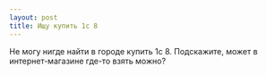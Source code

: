 ```yaml
---
layout: post 
title: Ищу купить 1с 8 
--- 
```

Не могу нигде найти в городе купить 1с 8. Подскажите, может в интернет-магазине где-то взять можно?